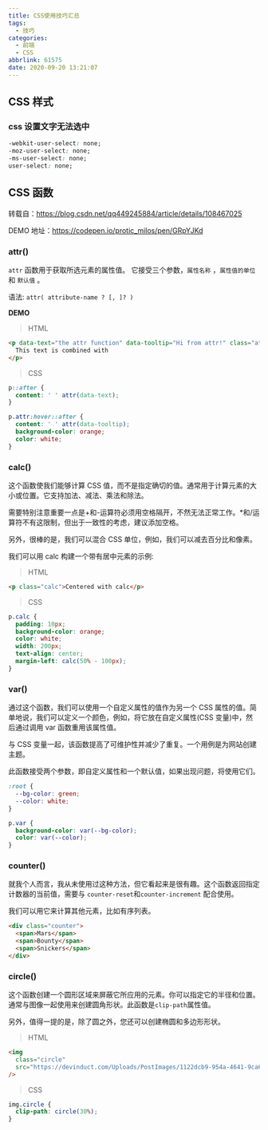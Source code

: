 ```yaml
---
title: CSS使用技巧汇总
tags:
  - 技巧
categories:
  - 前端
  - CSS
abbrlink: 61575
date: 2020-09-20 13:21:07
---
```


## CSS 样式

### css 设置文字无法选中

```css
-webkit-user-select: none;
-moz-user-select: none;
-ms-user-select: none;
user-select: none;
```

## CSS 函数

转载自：https://blog.csdn.net/qq449245884/article/details/108467025

DEMO 地址：https://codepen.io/protic_milos/pen/GRpYJKd

<!-- more -->

### attr()

`attr` 函数用于获取所选元素的属性值。 它接受三个参数，`属性名称` ，`属性值的单位` 和 `默认值` 。

语法: `attr( attribute-name ? [, ]? )`

**DEMO**

> HTML

```html
<p data-text="the attr function" data-tooltip="Hi from attr!" class="attr">
  This text is combined with
</p>
```

> CSS

```css
p::after {
  content: ' ' attr(data-text);
}

p.attr:hover::after {
  content: ' ' attr(data-tooltip);
  background-color: orange;
  color: white;
}
```

### calc()

这个函数使我们能够计算 CSS 值，而不是指定确切的值。通常用于计算元素的大小或位置。它支持加法、减法、乘法和除法。

需要特别注意重要一点是+和-运算符必须用空格隔开，不然无法正常工作。\*和/运算符不有这限制，但出于一致性的考虑，建议添加空格。

另外，很棒的是，我们可以混合 CSS 单位，例如，我们可以减去百分比和像素。

我们可以用 calc 构建一个带有居中元素的示例:

> HTML

```html
<p class="calc">Centered with calc</p>
```

> CSS

```css
p.calc {
  padding: 10px;
  background-color: orange;
  color: white;
  width: 200px;
  text-align: center;
  margin-left: calc(50% - 100px);
}
```

### var()

通过这个函数，我们可以使用一个自定义属性的值作为另一个 CSS 属性的值。简单地说，我们可以定义一个颜色，例如，将它放在自定义属性(CSS 变量)中，然后通过调用 var 函数重用该属性值。

与 CSS 变量一起，该函数提高了可维护性并减少了重复。一个用例是为网站创建主题。

此函数接受两个参数，即自定义属性和一个默认值，如果出现问题，将使用它们。

```css
:root {
  --bg-color: green;
  --color: white;
}

p.var {
  background-color: var(--bg-color);
  color: var(--color);
}
```

### counter()

就我个人而言，我从未使用过这种方法，但它看起来是很有趣。这个函数返回指定计数器的当前值，需要与 `counter-reset`和`counter-increment` 配合使用。

我们可以用它来计算其他元素，比如有序列表。

```html
<div class="counter">
  <span>Mars</span>
  <span>Bounty</span>
  <span>Snickers</span>
</div>
```

### circle()

这个函数创建一个圆形区域来屏蔽它所应用的元素。你可以指定它的半径和位置。通常与图像一起使用来创建圆角形状。此函数是`clip-path`属性值。

另外，值得一提的是，除了圆之外，您还可以创建椭圆和多边形形状。

> HTML

```html
<img
  class="circle"
  src="https://devinduct.com/Uploads/PostImages/1122dcb9-954a-4641-9ca6-c38e9472698f.png"
/>
```

> CSS

```css
img.circle {
  clip-path: circle(30%);
}
```
